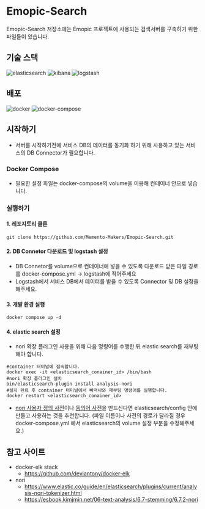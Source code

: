 # Emopic-Search
Emopic-Search 저장소에는 Emopic 프로젝트에 사용되는 검색서버를 구축하기 위한 파일들이 있습니다. 

## 기술 스택
![elasticsearch](https://img.shields.io/badge/elasticsearch-8.9.0-005571)
![kibana](https://img.shields.io/badge/kibana-8.9.0-005571)
![logstash](https://img.shields.io/badge/logstash-8.9.0-005571)


## 배포
![docker](https://img.shields.io/badge/docker-blue)
![docker-compose](https://img.shields.io/badge/docker_compose-3.8-blue)

## 시작하기

- 서버를 시작하기전에 서비스 DB의 데이터를 동기화 하기 위해 사용하고 있는 서비스의 DB Connector가 필요합니다. 

### Docker Compose  

- 필요한 설정 파일는 docker-compose의 volume을 이용해 컨테이너 안으로 넣습니다. 

### 실행하기

#### 1. 레포지토리 클론 
```shell 
git clone https://github.com/Memento-Makers/Emopic-Search.git
```

#### 2. DB Connetor 다운로드 및 logstash 설정
- DB Connetor를 volume으로 컨테이너에 넣을 수 있도록 다운로드 받은 파일 경로를 docker-compose.yml -> logstash에 적어주세요
- Logstash에서 서비스 DB에서 데이터를 받을 수 있도록 Connector 및 DB 설정을 해주세요.  

#### 3. 개발 환경 실행
```shell
docker compose up -d
``` 

#### 4. elastic search 설정

- nori 확장 플러그인 사용을 위해 다음 명령어를 수행한 뒤 elastic search를 재부팅 해야 합니다. 
```shell
#container 터미널에 접속합니다. 
docker exec -it <elasticsearch_conainer_id> /bin/bash
#nori 확장 플러그인 설치
bin/elasticsearch-plugin install analysis-nori
#설치 완료 후 container 터미널에서 빠져나와 재부팅 명령어를 실행합니다. 
docker restart <elasticsearch_conainer_id>
```
- [nori 사용자 정의 사전](elasticsearch/config/user_dictionary.txt)이나 [동의어 사전](elasticsearch/config/synonyms.txt)을 만드신다면 elasticsearch/config 안에 만들고 사용하는 것을 추천합니다. (파일 이름이나 사전의 경로가 달라질 경우 docker-compose.yml 에서 elasticsearch의 volume 설정 부분을 수정해주세요.) 


## 참고 사이트
- docker-elk stack
    - https://github.com/deviantony/docker-elk
- nori
    - https://www.elastic.co/guide/en/elasticsearch/plugins/current/analysis-nori-tokenizer.html
    - https://esbook.kimjmin.net/06-text-analysis/6.7-stemming/6.7.2-nori
